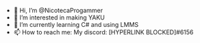 - 👋 Hi, I’m @NicotecaProgammer
- 👀 I’m interested in making YAKU
- 🌱 I’m currently learning C# and using LMMS
- 📫 How to reach me: My discord: [HYPERLINK BLOCKED]#6156

<!---
NicotecaProgammer/NicotecaProgammer is a ✨ special ✨ repository because its `README.md` (this file) appears on your GitHub profile.
You can click the Preview link to take a look at your changes.
--->
